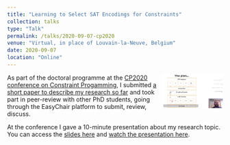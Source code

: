 ```yaml
---
title: "Learning to Select SAT Encodings for Constraints"
collection: talks
type: "Talk"
permalink: /talks/2020-09-07-cp2020
venue: "Virtual, in place of Louvain-la-Neuve, Belgium"
date: 2020-09-07
location: "Online"
---
```


<a href="https://youtu.be/ZoMjX8tGEiA"><img src="/images/thumb-cp2020talk.png" align="right"
width="144" height="80" alt="Thumbnail from presentation video"/></a> As part of the doctoral
programme at the [CP2020 conference on Constraint Progamming](https://cp2020.a4cp.org/), I submitted
[a short paper to describe my research so far](/files/cp2020-docprog-research_summary.pdf) and took
part in peer-review with other PhD students, going through the EasyChair platform to submit, review,
discuss.

At the conference I gave a 10-minute presentation about my research topic.  You can access the
[slides here](/files/cp2020-docprog-slides.pdf) and [watch the presentation
here](https://youtu.be/ZoMjX8tGEiA).

